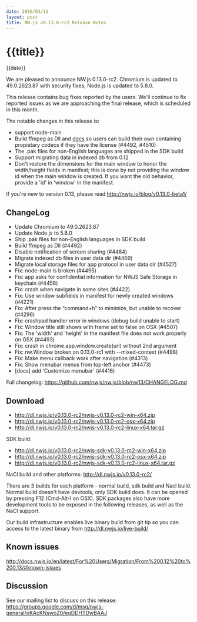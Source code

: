 ```yaml
---
date: 2016/03/11
layout: post
title: NW.js v0.13.0-rc2 Release Notes
---
```


# {{title}}
{{date}}

We are pleased to announce NW.js 0.13.0-rc2. Chromium is updated to 49.0.2623.87 with security fixes; Node.js is updated to 5.8.0.

This release contains bug fixes reported by the users. We'll continue to fix reported issues as we are approaching the final release, which is scheduled in this month.

The notable changes in this release is:
* support node-main
* Build ffmpeg as Dll and [docs](http://docs.nwjs.io/en/latest/For%20Developers/Enable%20Proprietary%20Codecs/) so users can build their own containing propietary codecs if they have the license (#4492, #4510)
* The .pak files for non-English languages are shipped in the SDK build
* Support migrating data in indexed db from 0.12
* Don't restore the dimensions for the main window to honor the width/height fields in manifest; this is done by not providing the window id when the main window is created. If you want the old behavior, provide a 'id' in 'window' in the manifest.

If you're new to version 0.13, please read http://nwjs.io/blog/v0.13.0-beta1/

## ChangeLog

- Update Chromium to 49.0.2623.87
- Update Node.js to 5.8.0
- Ship .pak files for non-English languages in SDK build
- Build ffmpeg as Dll (#4492)
- Disable notification of screen sharing (#4484)
- Migrate indexed db files in user data dir (#4469)
- Migrate local storage files for app protocol in user data dir (#4527)
- Fix: node-main is broken (#4495)
- Fix: app asks for confidential information for NWJS Safe Storage in keychain (#4458)
- Fix: crash when navigate in some sites (#4422)
- Fix: Use window subfields in manifest for newly created windows (#4221)
- Fix: After press the “command+h” to minimize, but unable to recover (#4296)
- Fix: crashpad handler error in windows (debug build unable to start)
- Fix: Window title still shows with frame set to false on OSX (#4507)
- Fix: The 'width' and 'height' in the manifest file does not work properly on OSX (#4493)
- Fix: crash in chrome.app.window.create(url) without 2nd argument
- Fix: nw.Window broken on 0.13.0-rc1 with --mixed-context (#4498)
- Fix: Make menu callback work after navigation (#4313)
- Fix: Show menubar menus from top-left anchor (#4473)
- [docs] add 'Customize menubar' (#4416)

Full changelog: https://github.com/nwjs/nw.js/blob/nw13/CHANGELOG.md

## Download 

* http://dl.nwjs.io/v0.13.0-rc2/nwjs-v0.13.0-rc2-win-x64.zip 
* http://dl.nwjs.io/v0.13.0-rc2/nwjs-v0.13.0-rc2-osx-x64.zip 
* http://dl.nwjs.io/v0.13.0-rc2/nwjs-v0.13.0-rc2-linux-x64.tar.gz 

SDK build: 
* http://dl.nwjs.io/v0.13.0-rc2/nwjs-sdk-v0.13.0-rc2-win-x64.zip 
* http://dl.nwjs.io/v0.13.0-rc2/nwjs-sdk-v0.13.0-rc2-osx-x64.zip 
* http://dl.nwjs.io/v0.13.0-rc2/nwjs-sdk-v0.13.0-rc2-linux-x64.tar.gz 

NaCl build and other platforms: http://dl.nwjs.io/v0.13.0-rc2/ 

There are 3 builds for each platform - normal build, sdk build and 
Nacl build. Normal build doesn't have devtools, only SDK build does. 
lt can be opened by pressing F12 (Cmd-Alt-I on OSX). SDK packages also 
have more development tools to be exposed in the following releases, 
as well as the NaCl support. 

Our build infrastructure enables live binary build from git tip so you 
can access to the latest binary from http://dl.nwjs.io/live-build/ 

## Known issues

http://docs.nwjs.io/en/latest/For%20Users/Migration/From%200.12%20to%200.13/#known-issues 

## Discussion

See our mailing list to discuss on this release: https://groups.google.com/d/msg/nwjs-general/oKAcKNswoZ0/eqDDHTDwBAAJ